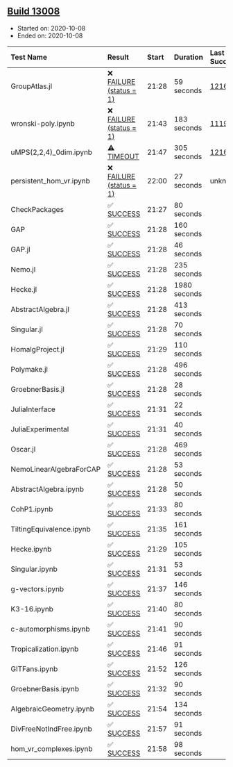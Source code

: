 ## [Build 13008](https://oscarci.mathematik.uni-kl.de/job/oscar/13008/)

* Started on: 2020-10-08
* Ended on: 2020-10-08

| Test Name    | Result | Start | Duration | Last Success | First Failure |
|:-------------|:-------|:------|:---------|:-------------|:--------------|
| GroupAtlas.jl | ❌ [FAILURE (status = 1)](https://oscarci.mathematik.uni-kl.de/job/oscar/13008/artifact/logs/build-13008/GroupAtlas.jl.log) | 21:28 | 59 seconds | [12167](https://oscarci.mathematik.uni-kl.de/job/oscar/12167/) | [12168](https://oscarci.mathematik.uni-kl.de/job/oscar/12168/) |
| wronski-poly.ipynb | ❌ [FAILURE (status = 1)](https://oscarci.mathematik.uni-kl.de/job/oscar/13008/artifact/logs/build-13008/wronski-poly.ipynb.log) | 21:43 | 183 seconds | [11192](https://oscarci.mathematik.uni-kl.de/job/oscar/11192/) | [11193](https://oscarci.mathematik.uni-kl.de/job/oscar/11193/) |
| uMPS(2,2,4)_0dim.ipynb | ⚠ [TIMEOUT](https://oscarci.mathematik.uni-kl.de/job/oscar/13008/artifact/logs/build-13008/uMPS-2-2-4-_0dim.ipynb.log) | 21:47 | 305 seconds | [12167](https://oscarci.mathematik.uni-kl.de/job/oscar/12167/) | [12168](https://oscarci.mathematik.uni-kl.de/job/oscar/12168/) |
| persistent_hom_vr.ipynb | ❌ [FAILURE (status = 1)](https://oscarci.mathematik.uni-kl.de/job/oscar/13008/artifact/logs/build-13008/persistent_hom_vr.ipynb.log) | 22:00 | 27 seconds | unknown | unknown |
| CheckPackages | ✅ [SUCCESS](https://oscarci.mathematik.uni-kl.de/job/oscar/13008/artifact/logs/build-13008/CheckPackages.log) | 21:27 | 80 seconds |  |  |
| GAP | ✅ [SUCCESS](https://oscarci.mathematik.uni-kl.de/job/oscar/13008/artifact/logs/build-13008/GAP.log) | 21:28 | 160 seconds |  |  |
| GAP.jl | ✅ [SUCCESS](https://oscarci.mathematik.uni-kl.de/job/oscar/13008/artifact/logs/build-13008/GAP.jl.log) | 21:28 | 46 seconds |  |  |
| Nemo.jl | ✅ [SUCCESS](https://oscarci.mathematik.uni-kl.de/job/oscar/13008/artifact/logs/build-13008/Nemo.jl.log) | 21:28 | 235 seconds |  |  |
| Hecke.jl | ✅ [SUCCESS](https://oscarci.mathematik.uni-kl.de/job/oscar/13008/artifact/logs/build-13008/Hecke.jl.log) | 21:28 | 1980 seconds |  |  |
| AbstractAlgebra.jl | ✅ [SUCCESS](https://oscarci.mathematik.uni-kl.de/job/oscar/13008/artifact/logs/build-13008/AbstractAlgebra.jl.log) | 21:28 | 413 seconds |  |  |
| Singular.jl | ✅ [SUCCESS](https://oscarci.mathematik.uni-kl.de/job/oscar/13008/artifact/logs/build-13008/Singular.jl.log) | 21:28 | 70 seconds |  |  |
| HomalgProject.jl | ✅ [SUCCESS](https://oscarci.mathematik.uni-kl.de/job/oscar/13008/artifact/logs/build-13008/HomalgProject.jl.log) | 21:29 | 110 seconds |  |  |
| Polymake.jl | ✅ [SUCCESS](https://oscarci.mathematik.uni-kl.de/job/oscar/13008/artifact/logs/build-13008/Polymake.jl.log) | 21:28 | 496 seconds |  |  |
| GroebnerBasis.jl | ✅ [SUCCESS](https://oscarci.mathematik.uni-kl.de/job/oscar/13008/artifact/logs/build-13008/GroebnerBasis.jl.log) | 21:28 | 28 seconds |  |  |
| JuliaInterface | ✅ [SUCCESS](https://oscarci.mathematik.uni-kl.de/job/oscar/13008/artifact/logs/build-13008/JuliaInterface.log) | 21:31 | 22 seconds |  |  |
| JuliaExperimental | ✅ [SUCCESS](https://oscarci.mathematik.uni-kl.de/job/oscar/13008/artifact/logs/build-13008/JuliaExperimental.log) | 21:31 | 40 seconds |  |  |
| Oscar.jl | ✅ [SUCCESS](https://oscarci.mathematik.uni-kl.de/job/oscar/13008/artifact/logs/build-13008/Oscar.jl.log) | 21:28 | 469 seconds |  |  |
| NemoLinearAlgebraForCAP | ✅ [SUCCESS](https://oscarci.mathematik.uni-kl.de/job/oscar/13008/artifact/logs/build-13008/NemoLinearAlgebraForCAP.log) | 21:28 | 53 seconds |  |  |
| AbstractAlgebra.ipynb | ✅ [SUCCESS](https://oscarci.mathematik.uni-kl.de/job/oscar/13008/artifact/logs/build-13008/AbstractAlgebra.ipynb.log) | 21:28 | 50 seconds |  |  |
| CohP1.ipynb | ✅ [SUCCESS](https://oscarci.mathematik.uni-kl.de/job/oscar/13008/artifact/logs/build-13008/CohP1.ipynb.log) | 21:33 | 80 seconds |  |  |
| TiltingEquivalence.ipynb | ✅ [SUCCESS](https://oscarci.mathematik.uni-kl.de/job/oscar/13008/artifact/logs/build-13008/TiltingEquivalence.ipynb.log) | 21:35 | 161 seconds |  |  |
| Hecke.ipynb | ✅ [SUCCESS](https://oscarci.mathematik.uni-kl.de/job/oscar/13008/artifact/logs/build-13008/Hecke.ipynb.log) | 21:29 | 105 seconds |  |  |
| Singular.ipynb | ✅ [SUCCESS](https://oscarci.mathematik.uni-kl.de/job/oscar/13008/artifact/logs/build-13008/Singular.ipynb.log) | 21:31 | 53 seconds |  |  |
| g-vectors.ipynb | ✅ [SUCCESS](https://oscarci.mathematik.uni-kl.de/job/oscar/13008/artifact/logs/build-13008/g-vectors.ipynb.log) | 21:37 | 146 seconds |  |  |
| K3-16.ipynb | ✅ [SUCCESS](https://oscarci.mathematik.uni-kl.de/job/oscar/13008/artifact/logs/build-13008/K3-16.ipynb.log) | 21:40 | 80 seconds |  |  |
| c-automorphisms.ipynb | ✅ [SUCCESS](https://oscarci.mathematik.uni-kl.de/job/oscar/13008/artifact/logs/build-13008/c-automorphisms.ipynb.log) | 21:41 | 90 seconds |  |  |
| Tropicalization.ipynb | ✅ [SUCCESS](https://oscarci.mathematik.uni-kl.de/job/oscar/13008/artifact/logs/build-13008/Tropicalization.ipynb.log) | 21:46 | 91 seconds |  |  |
| GITFans.ipynb | ✅ [SUCCESS](https://oscarci.mathematik.uni-kl.de/job/oscar/13008/artifact/logs/build-13008/GITFans.ipynb.log) | 21:52 | 126 seconds |  |  |
| GroebnerBasis.ipynb | ✅ [SUCCESS](https://oscarci.mathematik.uni-kl.de/job/oscar/13008/artifact/logs/build-13008/GroebnerBasis.ipynb.log) | 21:32 | 90 seconds |  |  |
| AlgebraicGeometry.ipynb | ✅ [SUCCESS](https://oscarci.mathematik.uni-kl.de/job/oscar/13008/artifact/logs/build-13008/AlgebraicGeometry.ipynb.log) | 21:54 | 134 seconds |  |  |
| DivFreeNotIndFree.ipynb | ✅ [SUCCESS](https://oscarci.mathematik.uni-kl.de/job/oscar/13008/artifact/logs/build-13008/DivFreeNotIndFree.ipynb.log) | 21:57 | 91 seconds |  |  |
| hom_vr_complexes.ipynb | ✅ [SUCCESS](https://oscarci.mathematik.uni-kl.de/job/oscar/13008/artifact/logs/build-13008/hom_vr_complexes.ipynb.log) | 21:58 | 98 seconds |  |  |
